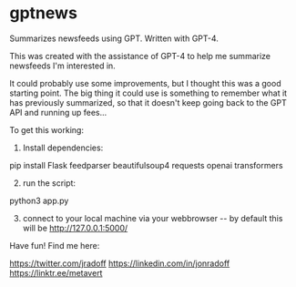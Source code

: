 # gptnews
Summarizes newsfeeds using GPT. Written with GPT-4.

This was created with the assistance of GPT-4 to help me summarize newsfeeds I'm interested in.

It could probably use some improvements, but I thought this was a good starting point.
The big thing it could use is something to remember what it has previously summarized, so that it doesn't
keep going back to the GPT API and running up fees...

To get this working:

1) Install dependencies:

pip install Flask feedparser beautifulsoup4 requests openai transformers

2) run the script:

python3 app.py

3) connect to your local machine via your webbrowser -- by default this will be http://127.0.0.1:5000/

Have fun! Find me here:

https://twitter.com/jradoff
https://linkedin.com/in/jonradoff
https://linktr.ee/metavert
